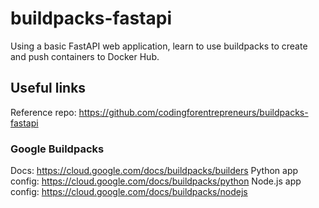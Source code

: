 # buildpacks-fastapi
Using a basic FastAPI web application, learn to use buildpacks to create and push containers to Docker Hub.


## Useful links
Reference repo: https://github.com/codingforentrepreneurs/buildpacks-fastapi


### Google Buildpacks
Docs: https://cloud.google.com/docs/buildpacks/builders
Python app config: https://cloud.google.com/docs/buildpacks/python
Node.js app config: https://cloud.google.com/docs/buildpacks/nodejs